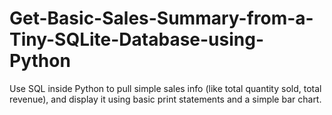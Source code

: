 # Get-Basic-Sales-Summary-from-a-Tiny-SQLite-Database-using-Python
 Use SQL inside Python to pull simple sales info (like total quantity sold, total revenue), and  display it using basic print statements and a simple bar chart.
